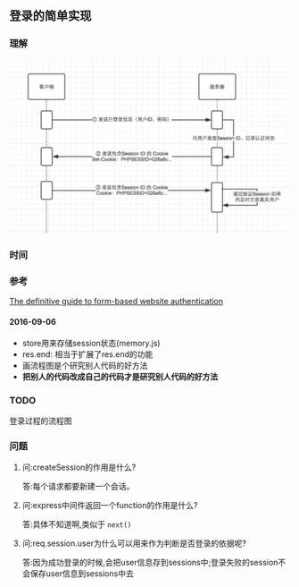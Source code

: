 ## 登录的简单实现

### 理解

![session原理](assets/session原理.jpg)

### 时间

### 参考

[The definitive guide to form-based website authentication](http://stackoverflow.com/questions/549/the-definitive-guide-to-form-based-website-authentication)

#### 2016-09-06
- store用来存储session状态(memory.js)
- res.end: 相当于扩展了res.end的功能
- 画流程图是个研究别人代码的好方法
- **把别人的代码改成自己的代码才是研究别人代码的好方法**


### TODO

登录过程的流程图

### 问题
1. 问:createSession的作用是什么?

   答:每个请求都要新建一个会话。
   
2. 问:express中间件返回一个function的作用是什么?

   答:具体不知道啊,类似于 `next()`
3. 问:req.session.user为什么可以用来作为判断是否登录的依据呢?

   答:因为成功登录的时候,会把user信息存到sessions中;登录失败的session不会保存user信息到sessions中去